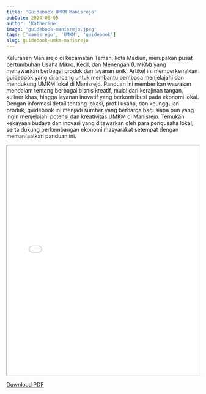 ```yaml
---
title: 'Guidebook UMKM Manisrejo'
pubDate: 2024-08-05
author: 'Katherine'
image: 'guidebook-manisrejo.jpeg'
tags: ['manisrejo', 'UMKM', 'guidebook']
slug: guidebook-umkm-manisrejo
---
```


Kelurahan Manisrejo di kecamatan Taman, kota Madiun, merupakan pusat pertumbuhan Usaha Mikro, Kecil, dan Menengah (UMKM) yang menawarkan berbagai produk dan layanan unik. Artikel ini memperkenalkan guidebook yang dirancang untuk membantu pembaca menjelajahi dan mendukung UMKM lokal di Manisrejo. Panduan ini memberikan wawasan mendalam tentang berbagai bisnis kreatif, mulai dari kerajinan tangan, kuliner khas, hingga layanan inovatif yang berkontribusi pada ekonomi lokal. Dengan informasi detail tentang lokasi, profil usaha, dan keunggulan produk, guidebook ini menjadi sumber yang berharga bagi siapa pun yang ingin menjelajahi potensi dan kreativitas UMKM di Manisrejo. Temukan kekayaan budaya dan inovasi yang ditawarkan oleh para pengusaha lokal, serta dukung perkembangan ekonomi masyarakat setempat dengan memanfaatkan panduan ini.

<iframe src="/documents/guidebook-manisrejo.pdf" width="100%" height="600px">
</iframe>

 <a href="/documents/guidebook-manisrejo.pdf" 
 download="Guidebook-manisrejo"
 class="inline-block rounded-lg border bg-gray-100 p-2 mb-6 hover:bg-tt-teal hover:text-white">Download PDF</a>
